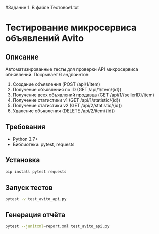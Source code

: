 #Задание 1.
В файле Тестовое1.txt

# Тестирование микросервиса объявлений Avito

## Описание
Автоматизированные тесты для проверки API микросервиса объявлений. 
Покрывает 6 эндпоинтов:
1. Создание объявления (POST /api/1/item)
2. Получение объявления по ID (GET /api/1/item/{id})
3. Получение всех объявлений продавца (GET /api/1/{sellerID}/item)
4. Получение статистики v1 (GET /api/1/statistic/{id})
5. Получение статистики v2 (GET /api/2/statistic/{id})
6. Удаление объявления (DELETE /api/2/item/{id})

## Требования
- Python 3.7+
- Библиотеки: pytest, requests

## Установка
```bash
pip install pytest requests
```

## Запуск тестов
```bash
pytest -v test_avito_api.py
``` 

## Генерация отчёта
```bash
pytest --junitxml=report.xml test_avito_api.py
```
